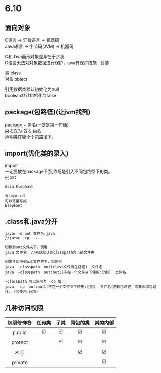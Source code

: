 # 6.10
## 面向对象
C语言 -> 汇编语言 -> 机器码<br>
Java语言 -> 字节码(JVM) -> 机器码<br>

C和Java面形对象差异在于封装<br>
C语言无法对对象数据进行保护，java有保护措施--封装<br>

类 class<br>
对象 object<br>

引用数据类默认初始化为null<br>
boolean默认初始化为false<br>


## package(包路径)(让jvm找到)
package + 包名(一定是第一句话)<br>
类名变为 包名.类名<br>
声明类在哪个个包路径下。<br>

## import(优化类的录入)
import<br>
一定要放在package下面,作用是引入不同包路径下的类。<br>
例如：
```
Asia.Elephant

有import后
可以直接写成
Elephant
```

## .class和.java分开
```
javac -d out 文件名.java
//javac -cp .....

切换到out文件夹下，使用
java 文件名  //系统默认的classpath为当前文件夹

如果不切换到out文件夹下，需使用
java  -classpath  out(class文件所在路径)  文件名
java  -classpath  out:out1(不在一个文件夹下使用:分割)  文件名

-classpath 可以简写为 -cp 如：
java  -cp  out:out1(不在一个文件夹下使用:分割)  文件名(若有包路径，需要添加包路径，中间使用.分隔)
```

## 几种访问权限
权限修饰符|任何类 | 子类 | 同包的类 | 类的内部
:-:|:-:|:-:|:-:|:-:
public | ☑️ | ☑️ | ☑️ | ☑️
protect|   | ☑️ | ☑️ | ☑️
不写|  |  | ☑️ | ☑️
private|  |  | | ☑️



